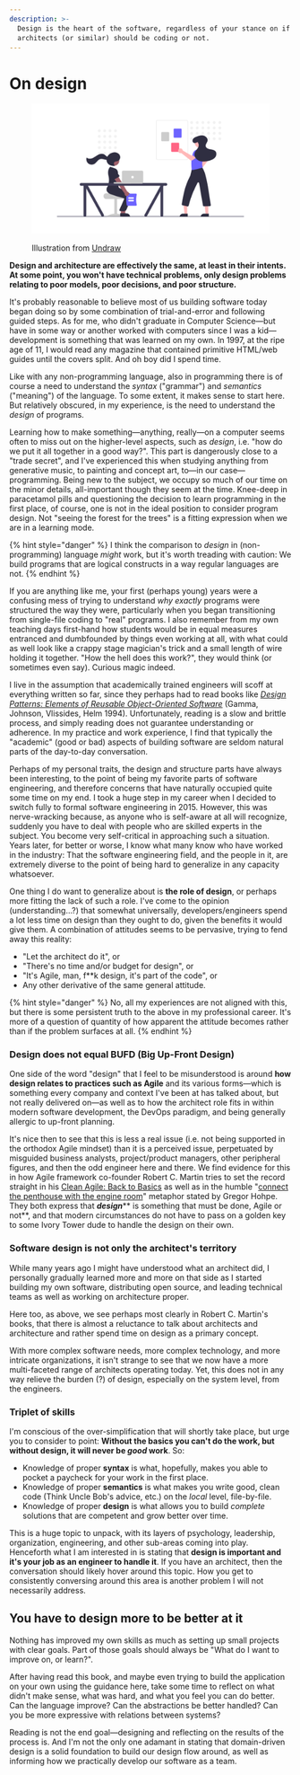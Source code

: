 ```yaml
---
description: >-
  Design is the heart of the software, regardless of your stance on if
  architects (or similar) should be coding or not.
---
```


# On design

<figure><img src="../.gitbook/assets/undraw_teamwork_hpdk.png" alt=""><figcaption><p>Illustration from <a href="https://undraw.co/">Undraw</a></p></figcaption></figure>

**Design and architecture are effectively the same, at least in their intents. At some point, you won't have technical problems, only design problems relating to poor models, poor decisions, and poor structure.**

It's probably reasonable to believe most of us building software today began doing so by some combination of trial-and-error and following guided steps. As for me, who didn't graduate in Computer Science—but have in some way or another worked with computers since I was a kid—development is something that was learned on my own. In 1997, at the ripe age of 11, I would read any magazine that contained primitive HTML/web guides until the covers split. And oh boy did I spend time.

Like with any non-programming language, also in programming there is of course a need to understand the _syntax_ ("grammar") and _semantics_ ("meaning") of the language. To some extent, it makes sense to start here. But relatively obscured, in my experience, is the need to understand the _design_ of programs.

Learning how to make something—anything, really—on a computer seems often to miss out on the higher-level aspects, such as _design_, i.e. "how do we put it all together in a good way?". This part is dangerously close to a "trade secret", and I've experienced this when studying anything from generative music, to painting and concept art, to—in our case—programming. Being new to the subject, we occupy so much of our time on the minor details, all-important though they seem at the time. Knee-deep in paracetamol pills and questioning the decision to learn programming in the first place, of course, one is not in the ideal position to consider program design. Not "seeing the forest for the trees" is a fitting expression when we are in a learning mode.

{% hint style="danger" %}
I think the comparison to _design_ in (non-programming) language _might_ work, but it's worth treading with caution: We build programs that are logical constructs in a way regular languages are not.
{% endhint %}

If you are anything like me, your first (perhaps young) years were a confusing mess of trying to understand _why exactly_ programs were structured the way they were, particularly when you began transitioning from single-file coding to "real" programs. I also remember from my own teaching days first-hand how students would be in equal measures entranced and dumbfounded by things even working at all, with what could as well look like a crappy stage magician's trick and a small length of wire holding it together. "How the hell does this work?", they would think (or sometimes even say). Curious magic indeed.

I live in the assumption that academically trained engineers will scoff at everything written so far, since they perhaps had to read books like [_Design Patterns: Elements of Reusable Object-Oriented Software_](https://www.goodreads.com/book/show/85009.Design\_Patterns)  (Gamma, Johnson, Vlissides, Helm 1994). Unfortunately, reading is a slow and brittle process, and simply reading does not guarantee understanding or adherence. In my practice and work experience, I find that typically the "academic" (good or bad) aspects of building software are seldom natural parts of the day-to-day conversation.

Perhaps of my personal traits, the design and structure parts have always been interesting, to the point of being my favorite parts of software engineering, and therefore concerns that have naturally occupied quite some time on my end. I took a huge step in my career when I decided to switch fully to formal software engineering in 2015. However, this was nerve-wracking because, as anyone who is self-aware at all will recognize, suddenly you have to deal with people who are skilled experts in the subject. You become very self-critical in approaching such a situation. Years later, for better or worse, I know what many know who have worked in the industry: That the software engineering field, and the people in it, are extremely diverse to the point of being hard to generalize in any capacity whatsoever.

One thing I do want to generalize about is **the role of design**, or perhaps more fitting the lack of such a role. I've come to the opinion (understanding...?) that somewhat universally, developers/engineers spend a lot less time on design than they ought to do, given the benefits it would give them. A combination of attitudes seems to be pervasive, trying to fend away this reality:

* "Let the architect do it", or
* "There's no time and/or budget for design", or
* "It's Agile, man, f\*\*k design, it's part of the code", or
* Any other derivative of the same general attitude.

{% hint style="danger" %}
No, all my experiences are not aligned with this, but there is some persistent truth to the above in my professional career. It's more of a question of quantity of how apparent the attitude becomes rather than if the problem surfaces at all.
{% endhint %}

### Design does not equal BUFD (Big Up-Front Design)

One side of the word "design" that I feel to be misunderstood is around **how design relates to practices such as Agile** and its various forms—which is something every company and context I've been at has talked about, but not really delivered on—as well as to how the architect role fits in within modern software development, the DevOps paradigm, and being generally allergic to up-front planning.

It's nice then to see that this is less a real issue (i.e. not being supported in the orthodox Agile mindset) than it is a perceived issue, perpetuated by misguided business analysts, project/product managers, other peripheral figures, and then the odd engineer here and there. We find evidence for this in how Agile framework co-founder Robert C. Martin tries to set the record straight in his [Clean Agile: Back to Basics](https://www.oreilly.com/library/view/clean-agile-back/9780135782002/) as well as in the humble "[connect the penthouse with the engine room](https://architectelevator.com)" metaphor stated by Gregor Hohpe. They both express that _**design**_** is something that must be done, Agile or not**, and that modern circumstances do not have to pass on a golden key to some Ivory Tower dude to handle the design on their own.

### Software design is not only the architect's territory

While many years ago I might have understood what an architect did, I personally gradually learned more and more on that side as I started building my own software, distributing open source, and leading technical teams as well as working on architecture proper.

Here too, as above, we see perhaps most clearly in Robert C. Martin's books, that there is almost a reluctance to talk about architects and architecture and rather spend time on design as a primary concept.

With more complex software needs, more complex technology, and more intricate organizations, it isn't strange to see that we now have a more multi-faceted range of architects operating today. Yet, this does not in any way relieve the burden (?) of design, especially on the system level, from the engineers.

### Triplet of skills

I'm conscious of the over-simplification that will shortly take place, but urge you to consider to point: **Without the basics you can't do the work, but without design, it will never be **_**good**_** work**. So:

* Knowledge of proper **syntax** is what, hopefully, makes you able to pocket a paycheck for your work in the first place.
* Knowledge of proper **semantics** is what makes you write good, clean code (Think Uncle Bob's advice, etc.) on the _local_ level, file-by-file.
* Knowledge of proper **design** is what allows you to build _complete_ solutions that are competent and grow better over time.

This is a huge topic to unpack, with its layers of psychology, leadership, organization, engineering, and other sub-areas coming into play. Henceforth what I am interested in is stating that **design is important and it's your job as an engineer to handle it**. If you have an architect, then the conversation should likely hover around this topic. How you get to consistently conversing around this area is another problem I will not necessarily address.

## You have to design more to be better at it

Nothing has improved my own skills as much as setting up small projects with clear goals. Part of those goals should always be "What do I want to improve on, or learn?".

After having read this book, and maybe even trying to build the application on your own using the guidance here, take some time to reflect on what didn't make sense, what was hard, and what you feel you can do better. Can the language improve? Can the abstractions be better handled? Can you be more expressive with relations between systems?

Reading is not the end goal—designing and reflecting on the results of the process is. And I'm not the only one adamant in stating that domain-driven design is a solid foundation to build our design flow around, as well as informing how we practically develop our software as a team.
